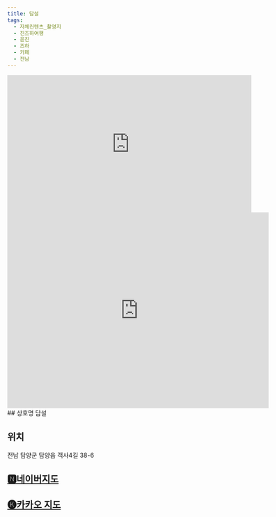 ```yaml
---
title: 담설
tags:
  - 자체컨텐츠_촬영지
  - 진즈하여행
  - 윤진
  - 즈하
  - 카페
  - 전남
---
```

<iframe width="560" height="315" src="https://www.youtube.com/embed/Zu1CI3Kq6Xo?si=eCyiQaeowMmpiMWo" title="YouTube video player" frameborder="0" allow="accelerometer; autoplay; clipboard-write; encrypted-media; gyroscope; picture-in-picture; web-share" referrerpolicy="strict-origin-when-cross-origin" allowfullscreen></iframe>

<iframe src="https://www.google.com/maps/embed?pb=!1m18!1m12!1m3!1d3255.306882154726!2d126.98193031331951!3d35.32320014944121!2m3!1f0!2f0!3f0!3m2!1i1024!2i768!4f13.1!3m3!1m2!1s0x3571eaedbedc0e9f%3A0x9d8906ef1f8df51f!2z64u07ISk!5e0!3m2!1sko!2skr!4v1741355649280!5m2!1sko!2skr" width="600" height="450" style="border:0;" allowfullscreen="" loading="lazy" referrerpolicy="no-referrer-when-downgrade"></iframe>
## 상호명
담설

## 위치
전남 담양군 담양읍 객사4길 38-6


## [🅽네이버지도](https://naver.me/FA2iPNLy)

## [🅚카카오 지도](https://place.map.kakao.com/25520097)